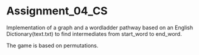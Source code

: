 # Assignment_04_CS

Implementation of a graph and a wordladder pathway based on an English Dictionary(text.txt) to find intermediates from start_word to end_word.

The game is based on permutations. 

